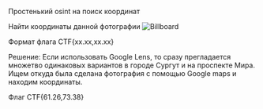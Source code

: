 Простенький osint на поиск координат

Найти координаты данной фотографии 
![Billboard](https://github.com/s1bbii/ural-cybershit-2024-writeup/blob/master/%D0%BE%D1%82%D0%B1%D0%BE%D1%80%D0%BE%D1%87%D0%BD%D1%8B%D0%B5/billboard.png)

Формат флага CTF{xx.xx,xx.xx}

Решение: Если использовать Google Lens, то сразу прегладается множетво одинаковых вариантов в городе Сургут и на проспекте Мира. Ищем откуда была сделана фотография с помощью Google maps и находим координаты.

Флаг CTF{61.26,73.38}
